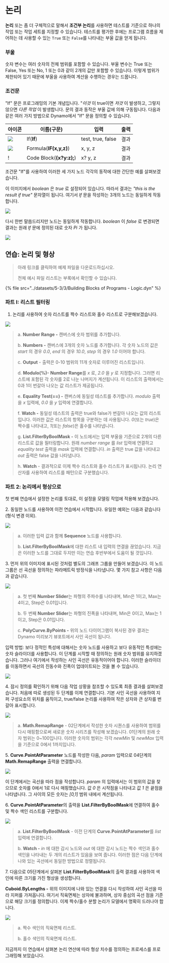 # 논리

**논리** 또는 좀 더 구체적으로 말해서 **조건부 논리**를 사용하면 테스트를 기준으로 하나의 작업 또는 작업 세트를 지정할 수 있습니다. 테스트를 평가한 후에는 프로그램 흐름을 제어하는 데 사용할 수 있는 `True` 또는 `False`를 나타내는 부울 값을 얻게 됩니다.

### 부울

숫자 변수는 여러 숫자의 전체 범위를 포함할 수 있습니다. 부울 변수는 True 또는 False, Yes 또는 No, 1 또는 0과 같이 2개의 값만 포함할 수 있습니다. 이렇게 범위가 제한되어 있기 때문에 부울을 사용하여 계산을 수행하는 경우는 드뭅니다.

### 조건문

"If" 문은 프로그래밍의 기본 개념입니다. "_이것_ 이 true이면 _저것_ 이 발생하고, 그렇지 않으면 _다른 작업_ 이 발생합니다. 문의 결과 동작은 부울 값에 의해 구동됩니다. 다음과 같은 여러 가지 방법으로 Dynamo에서 "If" 문을 정의할 수 있습니다.

| 아이콘                                             | 이름(구문)             | 입력            | 출력 |
| ------------------------------------------------ | ------------------------- | ----------------- | ------- |
| ![](../images/5-1/If.jpg)                        | If(**If**)               | test, true, false | 결과  |
| ![](../images/5-1/Formula.jpg)                   | Formula(**IF(x,y,z)**)   | x, y, z           | 결과  |
| \![](<../images/5-1/CodeBlock(1)(1) (1) (1).jpg>) | Code Block(**(x?y:z);**) | x? y, z           | 결과  |

조건문 "If"를 사용하여 이러한 세 가지 노드 각각의 동작에 대한 간단한 예를 살펴보겠습니다.

이 이미지에서 _boolean_ 은 _true_ 로 설정되어 있습니다. 따라서 결과는 _"this is the result if true"_ 문자열이 됩니다. 여기서 _If_ 문을 작성하는 3개의 노드는 동일하게 작동합니다.

![](../images/5-3/3/logic-conditionalstatements01false.jpg)

다시 한번 말씀드리지만 노드는 동일하게 작동합니다. _boolean_ 이 _false_ 로 변경되면 결과는 원래 _If_ 문에 정의된 대로 숫자 _Pi_ 가 됩니다.

![](../images/5-3/3/logic-conditionalstatements02true.jpg)

## 연습: 논리 및 형상

> 아래 링크를 클릭하여 예제 파일을 다운로드하십시오.
>
> 전체 예시 파일 리스트는 부록에서 확인할 수 있습니다.

{% file src="../datasets/5-3/3/Building Blocks of Programs - Logic.dyn" %}

### 파트 I: 리스트 필터링

1. 논리를 사용하여 숫자 리스트를 짝수 리스트와 홀수 리스트로 구분해보겠습니다.

![](../images/5-3/3/logic-exercisepartI-01.jpg)

> a. **Number Range -** 캔버스에 숫자 범위를 추가합니다.
>
> b. **Numbers -** 캔버스에 3개의 숫자 노드를 추가합니다. 각 숫자 노드의 값은 _start_ 의 경우 _0.0_, _end_ 의 경우 _10.0_, _step_ 의 경우 _1.0_ 이어야 합니다.
>
> c. **Output** \- 출력은 0-10 범위의 11개 숫자로 이루어진 리스트입니다.
>
> d. **Modulo(%)-** **Number Range**를 _x_ 로, _2.0_ 을 _y_ 로 지정합니다. 그러면 리스트에 포함된 각 숫자를 2로 나눈 나머지가 계산됩니다. 이 리스트의 출력에서는 0과 1이 번갈아 나오는 값 리스트가 제공됩니다.
>
> e. **Equality Test(==) -** 캔버스에 동일성 테스트를 추가합니다. _modulo_ 출력을 _x_ 입력에, _0.0_ 을 _y_ 입력에 연결합니다.
>
> f. **Watch -** 동일성 테스트의 출력은 true와 false가 번갈아 나오는 값의 리스트입니다. 이러한 값은 리스트의 항목을 구분하는 데 사용됩니다. _0_(또는 _true_)은 짝수를 나타내고, _1_(또는 _false_)은 홀수를 나타냅니다.
>
> g. **List.FilterByBoolMask -** 이 노드에서는 입력 부울을 기준으로 2개의 다른 리스트로 값을 필터링합니다. 원래 _number range_ 를 _list_ 입력에 연결하고 _equality test_ 출력을 _mask_ 입력에 연결합니다. _in_ 출력은 true 값을 나타내고 _out_ 출력은 false 값을 나타냅니다.
>
> h. **Watch** \- 결과적으로 이제 짝수 리스트와 홀수 리스트가 표시됩니다. 논리 연산자를 사용하여 리스트를 패턴으로 구분했습니다.

### 파트 2: 논리에서 형상으로

첫 번째 연습에서 설정한 논리를 토대로, 이 설정을 모델링 작업에 적용해 보겠습니다.

2\. 동일한 노드를 사용하여 이전 연습에서 시작합니다. 유일한 예외는 다음과 같습니다(형식 변경 이외).

![](../images/5-3/3/logic-exercisepartII-01.jpg)

> a. 이러한 입력 값과 함께 **Sequence** 노드를 사용합니다.
>
> b. **List.FilterByBoolMask**에 대한 리스트 내 입력의 연결을 끊었습니다. 지금은 이러한 노드를 그대로 두지만 이는 연습 후반부에서 도움이 될 것입니다.

3\. 먼저 위의 이미지에 표시된 것처럼 별도의 그래프 그룹을 만들어 보겠습니다. 이 노드 그룹은 선 곡선을 정의하는 파라메트릭 방정식을 나타냅니다. 몇 가지 참고 사항은 다음과 같습니다.

![](../images/5-3/3/logic-exercisepartII-02.jpg)

> a. 첫 번째 **Number Slider**는 파형의 주파수를 나타내며, Min은 1이고, Max는 4이고, Step은 0.01입니다.
>
> b. 두 번째 **Number Slider**는 파형의 진폭을 나타내며, Min은 0이고, Max는 1이고, Step은 0.01입니다.
>
> c. **PolyCurve.ByPoints -** 위의 노드 다이어그램이 복사된 경우 결과는 Dynamo 미리보기 뷰포트에서 사인 곡선이 됩니다.

입력 방법: 보다 정적인 특성에 대해서는 숫자 노드를 사용하고 보다 유동적인 특성에는 숫자 슬라이더를 사용합니다. 이 단계를 시작할 때 정의하는 원래 숫자 범위를 유지하겠습니다. 그러나 여기에서 작성하는 사인 곡선은 유동적이어야 합니다. 이러한 슬라이더를 이동하면서 곡선의 진동수와 진폭이 업데이트되는 것을 볼 수 있습니다.

![](../images/5-3/3/logic-exercisepartII-03.gif)

4\. 잠시 정의를 확인하기 위해 다음 작업 상황을 참조할 수 있도록 최종 결과를 살펴보겠습니다. 처음에 따로 생성된 두 단계를 이제 연결합니다. 기본 사인 곡선을 사용하여 지퍼 구성요소의 위치를 움직이고, true/false 논리를 사용하여 작은 상자와 큰 상자를 번갈아 표시합니다.

![](../images/5-3/3/logic-exercisepartII-04.jpg)

> a. **Math.RemapRange** \- 02단계에서 작성한 숫자 시퀀스를 사용하여 범위를 다시 매핑함으로써 새로운 숫자 시리즈를 작성해 보겠습니다. 01단계의 원래 숫자 범위는 0~100입니다. 이러한 숫자의 범위는 각각 _newMin_ 및 _newMax_ 입력을 기준으로 0에서 1까지입니다.

5\. **Curve.PointAtParameter** 노드를 작성한 다음, _param_ 입력으로 04단계의 **Math.RemapRange** 출력을 연결합니다.

![](../images/5-3/3/logic-exercisepartII-05.jpg)

이 단계에서는 곡선을 따라 점을 작성합니다. _param_ 의 입력에서는 이 범위의 값을 찾으므로 숫자를 0에서 1로 다시 매핑했습니다. 값 _0_ 은 시작점을 나타내고 값 _1_ 은 끝점을 나타냅니다. 그 사이의 모든 숫자는 _[0,1]_ 범위 내에서 계산됩니다.

6\. **Curve.PointAtParameter**의 출력을 **List.FilterByBoolMask**에 연결하여 홀수 및 짝수 색인 리스트를 구분합니다.

![](../images/5-3/3/logic-exercisepartII-06.jpg)

> a. **List.FilterByBoolMask** \- 이전 단계의 **Curve.PointAtParameter**를 _list_ 입력에 연결합니다.
>
> b. **Watch -** _in_ 에 대한 감시 노드와 _out_ 에 대한 감시 노드는 짝수 색인과 홀수 색인을 나타내는 두 개의 리스트가 있음을 보여 줍니다. 이러한 점은 다음 단계에 나와 있는 곡선에서 동일한 방법으로 정렬됩니다.

7\. 다음으로 05단계에서 살펴본 **List.FilterByBoolMask**의 출력 결과를 사용하여 색인에 따른 크기를 가진 형상을 생성합니다.

**Cuboid.ByLengths -** 위의 이미지에 나와 있는 연결을 다시 작성하여 사인 곡선을 따라 지퍼를 가져옵니다. 여기서 직육면체는 상자에 불과하며, 상자 중심의 곡선 점을 기준으로 해당 크기를 정의합니다. 이제 짝수/홀수 분할 논리가 모델에서 명확히 드러나야 합니다.

![](../images/5-3/3/logic-exercisepartII-07.jpg)

> a. 짝수 색인의 직육면체 리스트.
>
> b. 홀수 색인의 직육면체 리스트.

지금까지 이 연습에서 살펴본 논리 연산에 따라 형상 치수를 정의하는 프로세스를 프로그래밍해 보았습니다.
